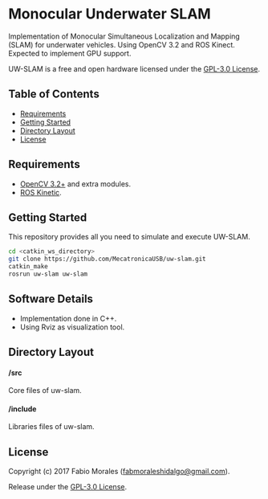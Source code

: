 # Monocular Underwater SLAM

Implementation of Monocular Simultaneous Localization and Mapping (SLAM) for underwater vehicles. Using OpenCV 3.2 and ROS Kinect. Expected to implement GPU support.

UW-SLAM is a free and open hardware licensed under the [GPL-3.0 License](https://en.wikipedia.org/wiki/GNU_General_Public_License).

## Table of Contents
- [Requirements](#requirements)
- [Getting Started](#getting-started)
- [Directory Layout](#directory-layout)
- [License](#license)

## Requirements

- [OpenCV 3.2+](http://opencv.org) and extra modules.
- [ROS Kinetic](http://wiki.ros.org/kinetic/Installation).

## Getting Started

This repository provides all you need to simulate and execute UW-SLAM.
```bash
cd <catkin_ws_directory>
git clone https://github.com/MecatronicaUSB/uw-slam.git
catkin_make
rosrun uw-slam uw-slam
```

## Software Details

- Implementation done in C++.
- Using Rviz as visualization tool.

## Directory Layout

#### /src

Core files of uw-slam.

#### /include

Libraries files of uw-slam.


## License

Copyright (c) 2017 Fabio Morales (<fabmoraleshidalgo@gmail.com>).

Release under the [GPL-3.0 License](LICENSE).

